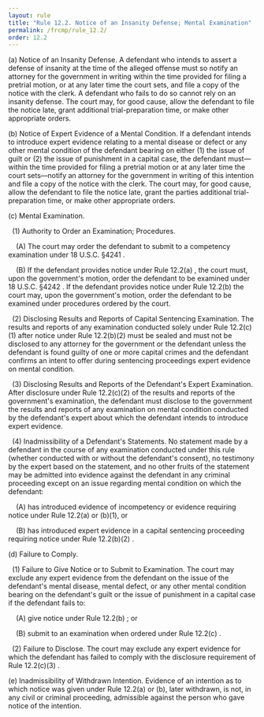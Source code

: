 ```yaml
---
layout: rule
title: "Rule 12.2. Notice of an Insanity Defense; Mental Examination"
permalink: /frcmp/rule_12.2/
order: 12.2
---
```


(a) Notice of an Insanity Defense. A defendant who intends to assert a defense of insanity at the time of the alleged offense must so notify an attorney for the government in writing within the time provided for filing a pretrial motion, or at any later time the court sets, and file a copy of the notice with the clerk. A defendant who fails to do so cannot rely on an insanity defense. The court may, for good cause, allow the defendant to file the notice late, grant additional trial-preparation time, or make other appropriate orders.


(b) Notice of Expert Evidence of a Mental Condition. If a defendant intends to introduce expert evidence relating to a mental disease or defect or any other mental condition of the defendant bearing on either (1) the issue of guilt or (2) the issue of punishment in a capital case, the defendant must—within the time provided for filing a pretrial motion or at any later time the court sets—notify an attorney for the government in writing of this intention and file a copy of the notice with the clerk. The court may, for good cause, allow the defendant to file the notice late, grant the parties additional trial-preparation time, or make other appropriate orders.


(c) Mental Examination.


&nbsp;&nbsp;(1) Authority to Order an Examination; Procedures.


&nbsp;&nbsp;&nbsp;&nbsp;(A) The court may order the defendant to submit to a competency examination under 18 U.S.C. §4241 .


&nbsp;&nbsp;&nbsp;&nbsp;(B) If the defendant provides notice under Rule 12.2(a) , the court must, upon the government's motion, order the defendant to be examined under 18 U.S.C. §4242 . If the defendant provides notice under Rule 12.2(b) the court may, upon the government's motion, order the defendant to be examined under procedures ordered by the court.


&nbsp;&nbsp;(2) Disclosing Results and Reports of Capital Sentencing Examination. The results and reports of any examination conducted solely under Rule 12.2(c)(1) after notice under Rule 12.2(b)(2) must be sealed and must not be disclosed to any attorney for the government or the defendant unless the defendant is found guilty of one or more capital crimes and the defendant confirms an intent to offer during sentencing proceedings expert evidence on mental condition.


&nbsp;&nbsp;(3) Disclosing Results and Reports of the Defendant's Expert Examination. After disclosure under Rule 12.2(c)(2) of the results and reports of the government's examination, the defendant must disclose to the government the results and reports of any examination on mental condition conducted by the defendant's expert about which the defendant intends to introduce expert evidence.


&nbsp;&nbsp;(4) Inadmissibility of a Defendant's Statements. No statement made by a defendant in the course of any examination conducted under this rule (whether conducted with or without the defendant's consent), no testimony by the expert based on the statement, and no other fruits of the statement may be admitted into evidence against the defendant in any criminal proceeding except on an issue regarding mental condition on which the defendant:


&nbsp;&nbsp;&nbsp;&nbsp;(A) has introduced evidence of incompetency or evidence requiring notice under Rule 12.2(a) or (b)(1), or


&nbsp;&nbsp;&nbsp;&nbsp;(B) has introduced expert evidence in a capital sentencing proceeding requiring notice under Rule 12.2(b)(2) .


(d) Failure to Comply.


&nbsp;&nbsp;(1) Failure to Give Notice or to Submit to Examination. The court may exclude any expert evidence from the defendant on the issue of the defendant's mental disease, mental defect, or any other mental condition bearing on the defendant's guilt or the issue of punishment in a capital case if the defendant fails to:


&nbsp;&nbsp;&nbsp;&nbsp;(A) give notice under Rule 12.2(b) ; or


&nbsp;&nbsp;&nbsp;&nbsp;(B) submit to an examination when ordered under Rule 12.2(c) .


&nbsp;&nbsp;(2) Failure to Disclose. The court may exclude any expert evidence for which the defendant has failed to comply with the disclosure requirement of Rule 12.2(c)(3) .


(e) Inadmissibility of Withdrawn Intention. Evidence of an intention as to which notice was given under Rule 12.2(a) or (b), later withdrawn, is not, in any civil or criminal proceeding, admissible against the person who gave notice of the intention.